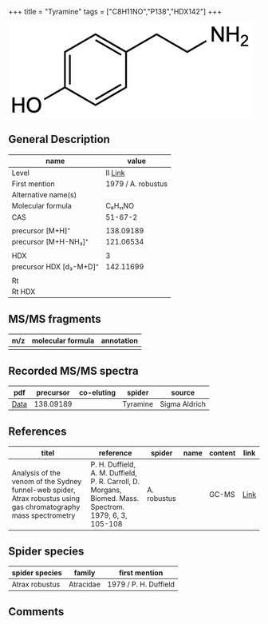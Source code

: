 +++
title = "Tyramine"
tags = ["C8H11NO","P138","HDX142"]
+++

![](/img/Tyramine.png)

## General Description

| name                    | value              |
|-------------------------|--------------------|
| Level                   | II [Link](http://massbank.jp/RecordDisplay.jsp?id=KO004083)                |
| First mention           | 1979 / A. robustus |
| Alternative name(s)     |                    |
| Molecular formula       | C₈H₁₁NO            |
| CAS                     | 51-67-2            |
|                         |                    |
| precursor [M+H]⁺        | 138.09189          |
| precursor [M+H-NH₃]⁺    | 121.06534          |
|                         |                    |
| HDX                     | 3                  |
| precursor HDX [d₃-M+D]⁺ | 142.11699          |
|                         |                    |
| Rt                      |                    |
| Rt HDX                  |                    |

## MS/MS fragments

| m/z | molecular formula | annotation |
|-----|-------------------|------------|
|     |                   |            |

## Recorded MS/MS spectra

| pdf      | precursor | co-eluting | spider   | source        |
|----------|-----------|------------|----------|---------------|
| [Data]() | 138.09189 |            | Tyramine | Sigma Aldrich |

## References

| titel                                                                                                            | reference                                                                                              | spider      | name | content | link                                   |
|------------------------------------------------------------------------------------------------------------------|--------------------------------------------------------------------------------------------------------|-------------|------|---------|----------------------------------------|
| Analysis of the venom of the Sydney funnel-web spider, Atrax robustus using gas chromatography mass spectrometry | P. H. Duffield, A. M. Duffield, P. R. Carroll, D. Morgans, Biomed. Mass. Spectrom. 1979, 6, 3, 105-108 | A. robustus |      | GC-MS   | [Link](https://doi.org/10.1002/bms.1200060305) |

## Spider species

| spider species | family    | first mention         |
|----------------|-----------|-----------------------|
| Atrax robustus | Atracidae | 1979 / P. H. Duffield |

## Comments